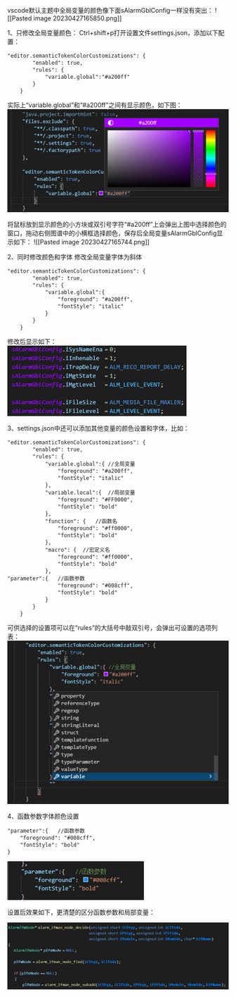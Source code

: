 
vscode默认主题中全局变量的颜色像下面sAlarmGblConfig一样没有突出：
![[Pasted image 20230427165850.png]]

1、只修改全局变量颜色：
Ctrl+shift+p打开设置文件settings.json，添加以下配置：
```
"editor.semanticTokenColorCustomizations": {
        "enabled": true,
        "rules": {
            "variable.global":"#a200ff"
        }
    }
```

实际上“variable.global”和“#a200ff”之间有显示颜色，如下图：
![](images/Image%202.png)

将鼠标放到显示颜色的小方块或双引号字符“#a200ff”上会弹出上图中选择颜色的窗口，拖动右侧图谱中的小横框选择颜色，保存后全局变量sAlarmGblConfig显示如下：
![[Pasted image 20230427165744.png]]

2、同时修改颜色和字体
修改全局变量字体为斜体
```
"editor.semanticTokenColorCustomizations": {
        "enabled": true,
        "rules": {
            "variable.global":{
                "foreground": "#a200ff",
                "fontStyle": "italic"
            }
        }
    }
```

修改后显示如下：
![](images/Pasted%20image%2020230427170213.png)

3、settings.json中还可以添加其他变量的颜色设置和字体，比如：
```
"editor.semanticTokenColorCustomizations": {
        "enabled": true,
        "rules": {
            "variable.global":{ //全局变量
                "foreground": "#a200ff",
                "fontStyle": "italic"
            },
            "variable.local":{  //局部变量
                "foreground": "#FF0000",
                "fontStyle": "bold"
            },
            "function": {   //函数名
                "foreground": "#ff0000",
                "fontStyle": "bold"
            },
            "macro": {  //宏定义名
                "foreground": "#ff0000",
                "fontStyle": "bold"
            },
"parameter":{   //函数参数
                "foreground": "#008cff",
                "fontStyle": "bold"
            }
        }
    }
```

可供选择的设置项可以在“rules”的大括号中敲双引号，会弹出可设置的选项列表：
![](images/Image%203.png)

4、函数参数字体颜色设置
```
"parameter":{   //函数参数
    "foreground": "#008cff",
    "fontStyle": "bold"
}
```

![](images/Image%204.png)

设置后效果如下，更清楚的区分函数参数和局部变量：

![](images/Pasted%20image%2020230427170408.png)

